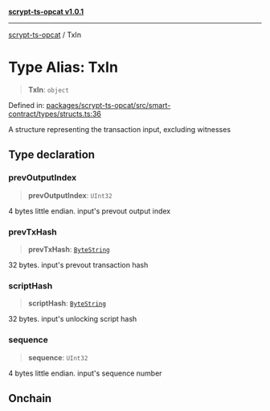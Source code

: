 [**scrypt-ts-opcat v1.0.1**](../README.md)

***

[scrypt-ts-opcat](../README.md) / TxIn

# Type Alias: TxIn

> **TxIn**: `object`

Defined in: [packages/scrypt-ts-opcat/src/smart-contract/types/structs.ts:36](https://github.com/OPCAT-Labs/ts-tools/blob/2cea47af983eceafde930347ac310f78dee140a3/packages/scrypt-ts-opcat/src/smart-contract/types/structs.ts#L36)

A structure representing the transaction input, excluding witnesses

## Type declaration

### prevOutputIndex

> **prevOutputIndex**: `UInt32`

4 bytes little endian.
input's prevout output index

### prevTxHash

> **prevTxHash**: [`ByteString`](ByteString.md)

32 bytes.
input's prevout transaction hash

### scriptHash

> **scriptHash**: [`ByteString`](ByteString.md)

32 bytes.
input's unlocking script hash

### sequence

> **sequence**: `UInt32`

4 bytes little endian.
input's sequence number

## Onchain
